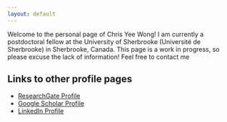 ```yaml
---
layout: default
---
```


Welcome to the personal page of Chris Yee Wong! I am currently a postdoctoral fellow at the University of Sherbrooke (Université de Sherbrooke) in Sherbrooke, Canada. This page is a work in progress, so please excuse the lack of information! Feel free to contact me 

## Links to other profile pages

*  [ResearchGate Profile](https://www.researchgate.net/profile/Christopher-Yee-Wong)
*  [Google Scholar Profile](https://scholar.google.ca/citations?user=rddmHA4AAAAJ&hl=en&authuser=1)
*  [LinkedIn Profile](https://www.linkedin.com/in/chrisyeewong/)
